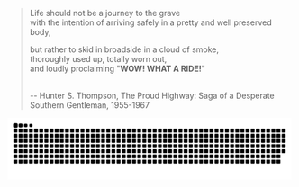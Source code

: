 > <p>Life should not be a journey to the grave <br>
> with the intention of arriving safely in a pretty and well preserved body, <br>
> 
> but rather to skid in broadside in a cloud of smoke, <br>
> thoroughly used up, totally worn out, <br>
> and loudly proclaiming "**WOW! WHAT A RIDE!**" </p>
> <br>
> -- Hunter S. Thompson, The Proud Highway: Saga of a Desperate Southern Gentleman, 1955-1967


<picture>
  <source media="(prefers-color-scheme: dark)" srcset="https://raw.githubusercontent.com/PhilisterD/PhilisterD/output/github-contribution-grid-snake-dark.svg">
  <source media="(prefers-color-scheme: light)" srcset="https://raw.githubusercontent.com/PhilisterD/PhilisterD/output/github-contribution-grid-snake.svg">
  <img alt="github contribution grid snake animation" src="https://raw.githubusercontent.com/PhilisterD/PhilisterD/output/github-contribution-grid-snake.svg">
</picture>
